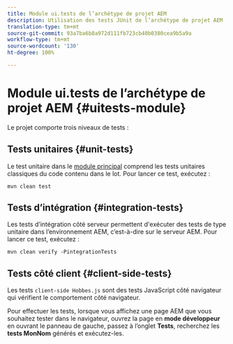 ```yaml
---
title: Module ui.tests de l’archétype de projet AEM
description: Utilisation des tests JUnit de l’archétype de projet AEM
translation-type: tm+mt
source-git-commit: 93a7ba6b8a972d111fb723cb40b0380cea9b5a9a
workflow-type: tm+mt
source-wordcount: '130'
ht-degree: 100%

---
```



# Module ui.tests de l’archétype de projet AEM {#uitests-module}

Le projet comporte trois niveaux de tests :

## Tests unitaires {#unit-tests}

Le test unitaire dans le [module principal](core.md) comprend les tests unitaires classiques du code contenu dans le lot. Pour lancer ce test, exécutez :

```
mvn clean test
```

## Tests d’intégration {#integration-tests}

Les tests d’intégration côté serveur permettent d&#39;exécuter des tests de type unitaire dans l’environnement AEM, c’est-à-dire sur le serveur AEM. Pour lancer ce test, exécutez :

```
mvn clean verify -PintegrationTests
```

## Tests côté client {#client-side-tests}

Les tests `client-side Hobbes.js` sont des tests JavaScript côté navigateur qui vérifient le comportement côté navigateur.

Pour effectuer les tests, lorsque vous affichez une page AEM que vous souhaitez tester dans le navigateur, ouvrez la page en **mode développeur** en ouvrant le panneau de gauche, passez à l’onglet **Tests**, recherchez les **tests MonNom** générés et exécutez-les.
